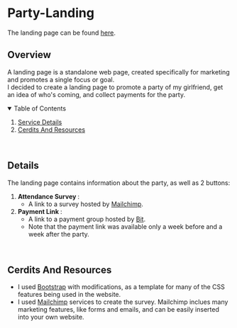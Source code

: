 # Party-Landing
The landing page can be found [here](https://orenkov.github.io/party-landing-page/).
<br>

## Overview
A landing page is a standalone web page, created specifically for marketing and promotes a single focus or goal.<br>
I decided to create a landing page to promote a party of my girlfriend, get an idea of who's coming, and collect payments for the party. 
<br>


<details open="open">
  <summary>Table of Contents</summary>
  <ol>
    <li><a href="#details">Service Details</a></li>
<!--     <li><a href="#do-it-yourself">Do It Yourself</a></li> -->
    <li><a href="#cerdits-and-resources">Cerdits And Resources</a></li>
  </ol>
</details>
<br/>

## Details
The landing page contains information about the party, as well as 2 buttons:
1. <strong> Attendance  Survey </strong>:
   * A link to a survey hosted by [Mailchimp](https://mailchimp.com/).
2. <strong> Payment Link </strong>:
   * A link to a payment group hosted by [Bit](https://www.poalimsites.co.il/bit/index.html).
   * Note that the payment link was available only a week before and a week after the party.   
  <br>
  
<!-- ## Do It Yourself
If you would like to make your own landing page. -->

## Cerdits And Resources
* I used [Bootstrap](https://getbootstrap.com/) with modifications, as a template for many of the CSS features being used in the website.
* I used [Mailchimp](https://mailchimp.com/) services to create the survey. Mailchimp inclues many marketing features, like forms and emails, and can be easily inserted into   your own website.
   


